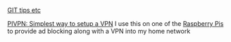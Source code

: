[GIT tips etc](GIT.md)

[PIVPN: Simplest way to setup a VPN](https://pivpn.io/) I use this on one of the [Raspberry Pis](https://www.raspberrypi.com/) to provide ad blocking along with a VPN into my home network

